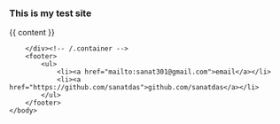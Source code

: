 ### This is my test site


{{ content }}
		
		</div><!-- /.container -->
		<footer>
    		<ul>
        		<li><a href="mailto:sanat301@gmail.com">email</a></li>
        		<li><a href="https://github.com/sanatdas">github.com/sanatdas</a></li>
			</ul>
		</footer>
	</body>
</html>
